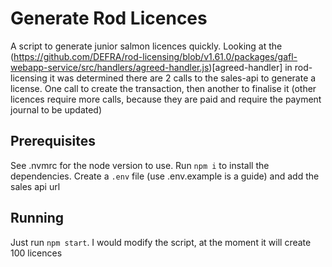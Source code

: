 # Generate Rod Licences

A script to generate junior salmon licences quickly. Looking at the (https://github.com/DEFRA/rod-licensing/blob/v1.61.0/packages/gafl-webapp-service/src/handlers/agreed-handler.js)[agreed-handler] in rod-licensing it was determined there are 2 calls to the sales-api to generate a license. One call to create the transaction, then another to finalise it (other licences require more calls, because they are paid and require the payment journal to be updated)

## Prerequisites
See .nvmrc for the node version to use. Run `npm i` to install the dependencies. Create a `.env` file (use .env.example is a guide) and add the sales api url

## Running
Just run `npm start`. I would modify the script, at the moment it will create 100 licences
